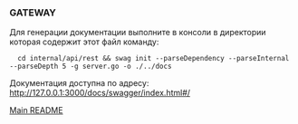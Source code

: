 ### GATEWAY

Для генерации документации выполните в консоли в директории которая содержит этот файл команду:
```shell
  cd internal/api/rest && swag init --parseDependency --parseInternal --parseDepth 5 -g server.go -o ./../docs
```

Документация доступна по адресу: http://127.0.0.1:3000/docs/swagger/index.html#/

[Main README](../README.md)